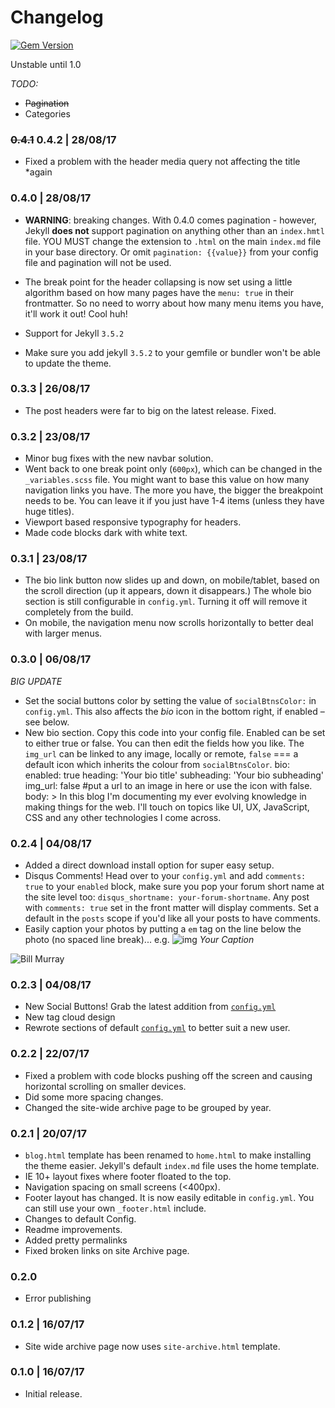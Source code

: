 # Changelog

[![Gem Version](https://badge.fury.io/rb/fundamental.svg)](https://badge.fury.io/rb/fundamental)

Unstable until 1.0

*TODO:*
- ~~Pagination~~
- Categories

### ~~0.4.1~~ 0.4.2 | 28/08/17

- Fixed a problem with the header media query not affecting the title *again

### 0.4.0 | 28/08/17

- **WARNING**: breaking changes. With 0.4.0 comes pagination - however, Jekyll **does not** support pagination on anything other than an `index.hmtl` file. YOU MUST change the extension to `.html` on the main `index.md` file in your base directory. Or omit `pagination: {{value}}` from your config file and pagination will not be used.
- The break point for the header collapsing is now set using a little algorithm based on how many pages have the `menu: true` in their frontmatter. So no need to worry about how many menu items you have, it'll work it out! Cool huh!
- Support for Jekyll `3.5.2`

- Make sure you add jekyll `3.5.2` to your gemfile or bundler won't be able to update the theme. 

### 0.3.3 | 26/08/17

- The post headers were far to big on the latest release. Fixed.

### 0.3.2 | 23/08/17

- Minor bug fixes with the new navbar solution. 
- Went back to one break point only (`600px`), which can be changed in the `_variables.scss` file. You might want to base this value on how many navigation links you have. The more you have, the bigger the breakpoint needs to be. You can leave it if you just have 1-4 items (unless they have huge titles).
- Viewport based responsive typography for headers.
- Made code blocks dark with white text.

### 0.3.1 | 23/08/17

- The bio link button now slides up and down, on mobile/tablet, based on the scroll direction (up it appears, down it disappears.) The whole bio section is still configurable in `config.yml`. Turning it off will remove it completely from the build.
- On mobile, the navigation menu now scrolls horizontally to better deal with larger menus.

### 0.3.0 | 06/08/17

*BIG UPDATE*

- Set the social buttons color by setting the value of `socialBtnsColor:` in `config.yml`. This also affects the _bio_ icon in the bottom right, if enabled – see below.
- New bio section. Copy this code into your config file. Enabled can be set to either true or false. You can then edit the fields how you like. The `img_url` can be linked to any image, locally or remote, `false` === a default icon which inherits the colour from `socialBtnsColor`.
      bio:
        enabled: true
        heading: 'Your bio title'
        subheading: 'Your bio subheading'
        img_url: false #put a url to an image in here or use the icon with false.
        body: >
          In this blog I'm documenting my ever evolving knowledge in
          making things for the web. I'll touch on topics like UI, UX,
          JavaScript, CSS and any other technologies I come across.

### 0.2.4 | 04/08/17
- Added a direct download install option for super easy setup.
- Disqus Comments! Head over to your `config.yml` and add `comments: true` to your `enabled` block, make sure you pop your forum short name at the site level too: `disqus_shortname: your-forum-shortname`. Any post with `comments: true` set in the front matter will display comments. Set a default in the `posts` scope if you'd like all your posts to have comments.
- Easily caption your photos by putting a `em` tag on the line below the photo (no spaced line break)...
e.g.
      ![img]('your_img_url')
      *Your Caption*

![Bill Murray](http://i.imgur.com/9kczUsy.png)
### 0.2.3 | 04/08/17
- New Social Buttons! Grab the latest addition from [`config.yml`](https://github.com/theomjones/fundamental/blob/master/_config.yml)
- New tag cloud design
- Rewrote sections of default [`config.yml`](https://github.com/theomjones/fundamental/blob/master/_config.yml) to better suit a new user.

### 0.2.2 | 22/07/17
- Fixed a problem with code blocks pushing off the screen and causing horizontal scrolling on smaller devices.
- Did some more spacing changes.
- Changed the site-wide archive page to be grouped by year.


### 0.2.1 | 20/07/17
- `blog.html` template has been renamed to `home.html` to make installing the theme easier. Jekyll's default `index.md` file uses the home template.
- IE 10+ layout fixes where footer floated to the top.
- Navigation spacing on small screens (<400px).
- Footer layout has changed. It is now easily editable in `config.yml`. You can still use your own `_footer.html` include.
- Changes to default Config.
- Readme improvements.
- Added pretty permalinks
- Fixed broken links on site Archive page.

### 0.2.0

- Error publishing

### 0.1.2 | 16/07/17
- Site wide archive page now uses `site-archive.html` template.

### 0.1.0 | 16/07/17
- Initial release.
